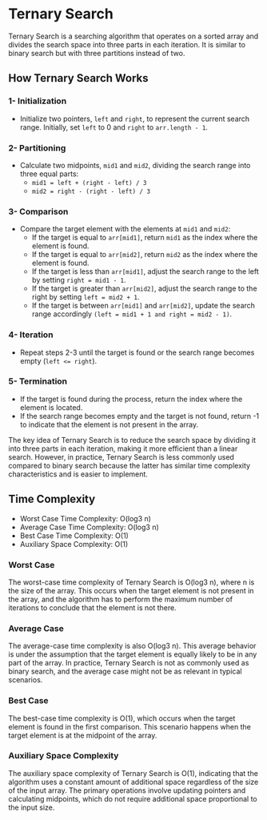 # Ternary Search

Ternary Search is a searching algorithm that operates on a sorted array and divides the search space into three parts in each iteration. It is similar to binary search but with three partitions instead of two.

## How Ternary Search Works

### 1- Initialization

- Initialize two pointers, `left` and `right`, to represent the current search range. Initially, set `left` to 0 and `right` to `arr.length - 1`.

### 2- Partitioning

- Calculate two midpoints, `mid1` and `mid2`, dividing the search range into three equal parts:
  - `mid1 = left + (right - left) / 3`
  - `mid2 = right - (right - left) / 3`

### 3- Comparison

- Compare the target element with the elements at `mid1` and `mid2`:
  - If the target is equal to `arr[mid1]`, return `mid1` as the index where the element is found.
  - If the target is equal to `arr[mid2]`, return `mid2` as the index where the element is found.
  - If the target is less than `arr[mid1]`, adjust the search range to the left by setting `right = mid1 - 1`.
  - If the target is greater than `arr[mid2]`, adjust the search range to the right by setting `left = mid2 + 1`.
  - If the target is between `arr[mid1]` and `arr[mid2]`, update the search range accordingly `(left = mid1 + 1 and right = mid2 - 1)`.

### 4- Iteration

- Repeat steps 2-3 until the target is found or the search range becomes empty (`left <= right`).

### 5- Termination

- If the target is found during the process, return the index where the element is located.
- If the search range becomes empty and the target is not found, return -1 to indicate that the element is not present in the array.

The key idea of Ternary Search is to reduce the search space by dividing it into three parts in each iteration, making it more efficient than a linear search. However, in practice, Ternary Search is less commonly used compared to binary search because the latter has similar time complexity characteristics and is easier to implement.

## Time Complexity

- Worst Case Time Complexity: O(log3 n)
- Average Case Time Complexity: O(log3 n)
- Best Case Time Complexity: O(1)
- Auxiliary Space Complexity: O(1)

### Worst Case

The worst-case time complexity of Ternary Search is O(log3 n), where n is the size of the array. This occurs when the target element is not present in the array, and the algorithm has to perform the maximum number of iterations to conclude that the element is not there.

### Average Case

The average-case time complexity is also O(log3 n). This average behavior is under the assumption that the target element is equally likely to be in any part of the array. In practice, Ternary Search is not as commonly used as binary search, and the average case might not be as relevant in typical scenarios.

### Best Case

The best-case time complexity is O(1), which occurs when the target element is found in the first comparison. This scenario happens when the target element is at the midpoint of the array.

### Auxiliary Space Complexity

The auxiliary space complexity of Ternary Search is O(1), indicating that the algorithm uses a constant amount of additional space regardless of the size of the input array. The primary operations involve updating pointers and calculating midpoints, which do not require additional space proportional to the input size.
